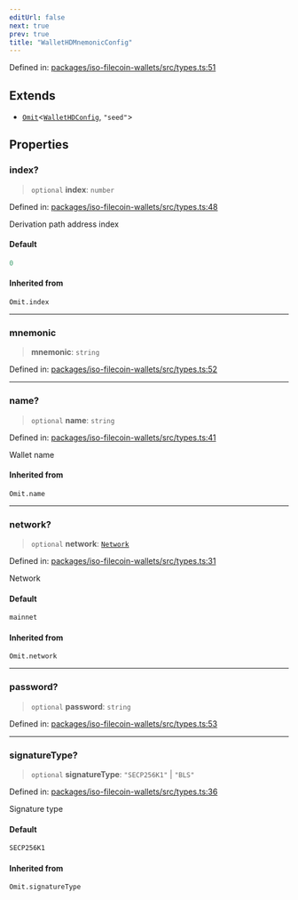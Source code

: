 ```yaml
---
editUrl: false
next: true
prev: true
title: "WalletHDMnemonicConfig"
---
```


Defined in: [packages/iso-filecoin-wallets/src/types.ts:51](https://github.com/hugomrdias/filecoin/blob/main/packages/iso-filecoin-wallets/src/types.ts#L51)

## Extends

- [`Omit`](https://www.typescriptlang.org/docs/handbook/utility-types.html#omittype-keys)\<[`WalletHDConfig`](/api/iso-filecoin-wallets/types/interfaces/wallethdconfig/), `"seed"`\>

## Properties

### index?

> `optional` **index**: `number`

Defined in: [packages/iso-filecoin-wallets/src/types.ts:48](https://github.com/hugomrdias/filecoin/blob/main/packages/iso-filecoin-wallets/src/types.ts#L48)

Derivation path address index

#### Default

```ts
0
```

#### Inherited from

`Omit.index`

***

### mnemonic

> **mnemonic**: `string`

Defined in: [packages/iso-filecoin-wallets/src/types.ts:52](https://github.com/hugomrdias/filecoin/blob/main/packages/iso-filecoin-wallets/src/types.ts#L52)

***

### name?

> `optional` **name**: `string`

Defined in: [packages/iso-filecoin-wallets/src/types.ts:41](https://github.com/hugomrdias/filecoin/blob/main/packages/iso-filecoin-wallets/src/types.ts#L41)

Wallet name

#### Inherited from

`Omit.name`

***

### network?

> `optional` **network**: [`Network`](/api/iso-filecoin-wallets/filsnap/type-aliases/network/)

Defined in: [packages/iso-filecoin-wallets/src/types.ts:31](https://github.com/hugomrdias/filecoin/blob/main/packages/iso-filecoin-wallets/src/types.ts#L31)

Network

#### Default

```ts
mainnet
```

#### Inherited from

`Omit.network`

***

### password?

> `optional` **password**: `string`

Defined in: [packages/iso-filecoin-wallets/src/types.ts:53](https://github.com/hugomrdias/filecoin/blob/main/packages/iso-filecoin-wallets/src/types.ts#L53)

***

### signatureType?

> `optional` **signatureType**: `"SECP256K1"` \| `"BLS"`

Defined in: [packages/iso-filecoin-wallets/src/types.ts:36](https://github.com/hugomrdias/filecoin/blob/main/packages/iso-filecoin-wallets/src/types.ts#L36)

Signature type

#### Default

```ts
SECP256K1
```

#### Inherited from

`Omit.signatureType`

